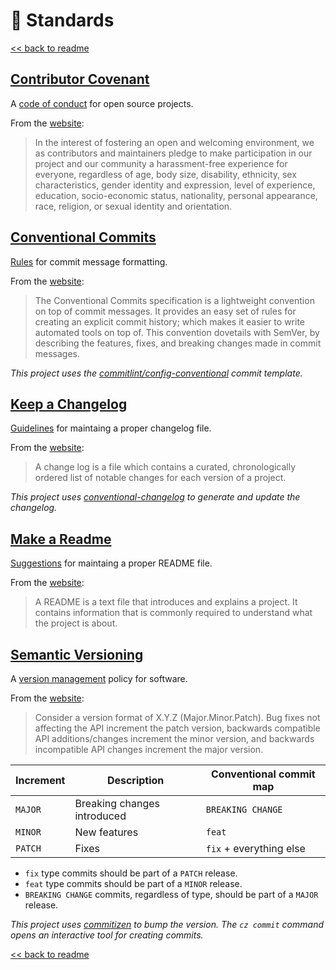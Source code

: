 # 📓 Standards

[<< back to readme](../../README.md#contributing)

## [Contributor Covenant](https://www.contributor-covenant.org/)

A [code of conduct](https://www.contributor-covenant.org/version/1/4/code-of-conduct.html) for open source projects.

From the [website](https://www.contributor-covenant.org/version/1/4/code-of-conduct.html):

> In the interest of fostering an open and welcoming environment, we as contributors and maintainers pledge to make participation in our project and our community a harassment-free experience for everyone, regardless of age, body size, disability, ethnicity, sex characteristics, gender identity and expression, level of experience, education, socio-economic status, nationality, personal appearance, race, religion, or sexual identity and orientation.

## [Conventional Commits](https://www.conventionalcommits.org/en/v1.0.0/)

[Rules](https://www.conventionalcommits.org/en/v1.0.0/) for commit message formatting.

From the [website](https://www.conventionalcommits.org/en/v1.0.0/):

> The Conventional Commits specification is a lightweight convention on top of commit messages. It provides an easy set of rules for creating an explicit commit history; which makes it easier to write automated tools on top of. This convention dovetails with SemVer, by describing the features, fixes, and breaking changes made in commit messages.

*This project uses the [commitlint/config-conventional](https://github.com/conventional-changelog/commitlint/tree/master/%40commitlint/config-conventional) commit template.*

## [Keep a Changelog](https://keepachangelog.com/en/1.0.0/)

[Guidelines](https://keepachangelog.com/en/) for maintaing a proper changelog file.

From the [website](https://keepachangelog.com/en/1.0.0/):

> A change log is a file which contains a curated, chronologically ordered list of notable changes for each version of a project.

*This project uses [conventional-changelog](https://github.com/conventional-changelog/conventional-changelog) to generate and update the changelog.*

## [Make a Readme](https://www.makeareadme.com/)

[Suggestions](https://www.makeareadme.com/#suggestions-for-a-good-readme) for maintaing a proper README file.

From the [website](https://www.makeareadme.com/):

> A README is a text file that introduces and explains a project. It contains information that is commonly required to understand what the project is about.

## [Semantic Versioning](https://semver.org/)

A [version management](https://semver.org/) policy for software.  

From the [website](https://semver.org/):

> Consider a version format of X.Y.Z (Major.Minor.Patch). Bug fixes not affecting the API increment the patch version, backwards compatible API additions/changes increment the minor version, and backwards incompatible API changes increment the major version.

| Increment | Description                 | Conventional commit map |
| --------- | --------------------------- | ----------------------- |
| `MAJOR`   | Breaking changes introduced | `BREAKING CHANGE`       |
| `MINOR`   | New features                | `feat`                  |
| `PATCH`   | Fixes                       | `fix` + everything else |

- `fix` type commits should be part of a `PATCH` release.
- `feat` type commits should be part of a `MINOR` release.
- `BREAKING CHANGE` commits, regardless of type, should be part of a `MAJOR` release.

*This project uses [commitizen](https://github.com/commitizen-tools/commitizen) to bump the version.*
*The `cz commit` command opens an interactive tool for creating commits.*

[<< back to readme](../../README.md#contributing)

